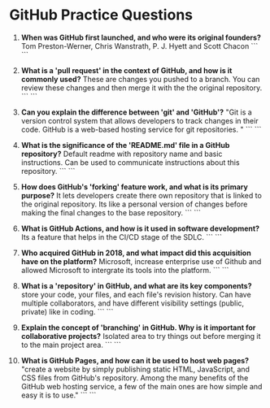 # GitHub Practice Questions

1. **When was GitHub first launched, and who were its original founders?**
	Tom Preston-Werner, Chris Wanstrath, P. J. Hyett and Scott Chacon 
   \`\`\`
   \`\`\`

2. **What is a 'pull request' in the context of GitHub, and how is it commonly used?**
	These are changes you pushed to a branch. You can review these changes and then merge it with the the original repository.
   \`\`\`
   \`\`\`

3. **Can you explain the difference between 'git' and 'GitHub'?**
	"Git is a version control system that allows developers to track changes in their code. GitHub is a web-based hosting service for git repositories. "
   \`\`\`
   \`\`\`

4. **What is the significance of the 'README.md' file in a GitHub repository?**
	Default readme with repository name and basic instructions. Can be used to communicate instructions about this repository.
   \`\`\`
   \`\`\`

5. **How does GitHub's 'forking' feature work, and what is its primary purpose?**
	It lets developers create there own repository that is linked to the original repository. Its like a personal version of changes before making the final changes to the base repository.
   \`\`\`
   \`\`\`

6. **What is GitHub Actions, and how is it used in software development?**
	Its a feature that helps in the CI/CD stage of the SDLC. 
   \`\`\`
   \`\`\`

7. **Who acquired GitHub in 2018, and what impact did this acquisition have on the platform?**
	Microsoft, increase enterprise use of Github and allowed Microsoft to intergrate its tools into the platform. 
   \`\`\`
   \`\`\`

8. **What is a 'repository' in GitHub, and what are its key components?**
	store your code, your files, and each file's revision history. Can have multiple collaborators, and have different visibility settings (public, private) like in coding. 
   \`\`\`
   \`\`\`

9. **Explain the concept of 'branching' in GitHub. Why is it important for collaborative projects?**
		Isolated area to try things out before merging it to the main project area.
   \`\`\`
   \`\`\`

10. **What is GitHub Pages, and how can it be used to host web pages?**
	"create a website by simply publishing static HTML, JavaScript, and CSS files from GitHub's repository. Among the many benefits of the GitHub web hosting service, a few of the main ones are how simple and easy it is to use."
    \`\`\`
    \`\`\`


